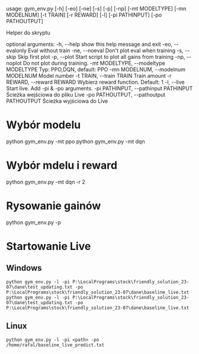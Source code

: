 usage: gym_env.py [-h] [-eo] [-ne] [-s] [-p] [-np] [-mt MODELTYPE]
[-mn MODELNUM] [-t TRAIN] [-r REWARD] [-l] [-pi PATHINPUT]
[-po PATHOUTPUT]

Helper do skryptu

optional arguments:
-h, --help show this help message and exit -eo, --evalonly Eval without train -ne, --noeval Don't plot eval
when training -s, --skip Skip first plot -p, --plot Start script to plot all gains from training -np, --noplot
Do not plot during training. -mt MODELTYPE, --modeltype MODELTYPE Typ: PPO,DQN, default: PPO -mn MODELNUM,
--modelnum MODELNUM Model number -t TRAIN, --train TRAIN Train amount -r REWARD, --reward REWARD Wybierz
reward function. Default: 1 -l, --live Start live. Add -pi & -po arguments. -pi PATHINPUT, --pathinput
PATHINPUT Ścieżka wejściowa do pliku Live -po PATHOUTPUT, --pathoutput PATHOUTPUT Ścieżka wyjściowa do Live

# Wybór modelu

python gym_env.py -mt ppo python gym_env.py -mt dqn

# Wybór mdelu i reward

python gym_env.py -mt dqn -r 2

# Rysowanie gainów

python gym_env.py -p

# Startowanie Live

## Windows
`python gym_env.py -l -pi P:\LocalPrograms\stock\friendly_solution_23-07\dane\test_updating.txt -po P:\LocalPrograms\stock\friendly_solution_23-07\dane\baseline_live.txt`
`python gym_env.py -l -pi P:\LocalPrograms\stock\friendly_solution_23-07\dane\test_updating.txt -po P:\LocalPrograms\stock\friendly_solution_23-07\dane\baseline_live.txt`


## Linux
`python gym_env.py -l -pi <path> -po /home/rafal/baseline_live_predict.txt`
